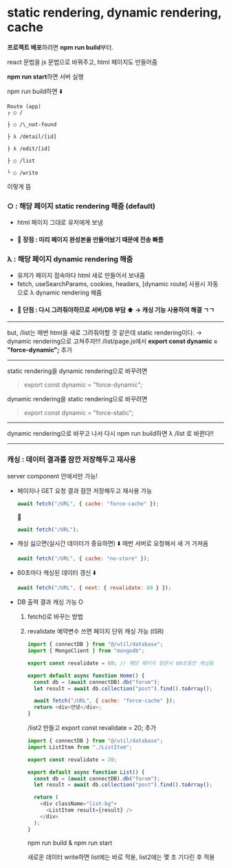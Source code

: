# static rendering, dynamic rendering, cache

**프로젝트 배포**하려면
**npm run build**부터.

react 문법을 js 문법으로 바꿔주고, html 페이지도 만들어줌

**npm run start**하면 서버 실행

npm run build하면 ⬇️

```
Route (app)
┌ ○ /

├ ○ /\_not-found

├ λ /detail/[id]

├ λ /edit/[id]

├ ○ /list

└ ○ /write
```

이렇게 뜸

### ○ : 해당 페이지 static rendering 해줌 (default)

- html 페이지 그대로 유저에게 보냄
- #### 👼 장점 : 미리 페이지 완성본을 만들어놨기 때문에 전송 빠름

### λ : 해당 페이지 dynamic rendering 해줌

- 유저가 페이지 접속마다 html 새로 만들어서 보내줌
- fetch, useSearchParams, cookies, headers, [dynamic route] 사용시 자동으로 λ dynamic rendering 해줌
- #### 🥵 단점 : 다시 그려줘야하므로 서버/DB 부담 ⬆️ &rarr; **캐싱** 기능 사용하여 해결 ㄱㄱ

---

but, /list는 매번 html을 새로 그려줘야할 것 같은데 static rendering이다.
&rarr; dynamic rendering으로 고쳐주자!!!
/list/page.js에서 **export const dynamic = "force-dynamic";** 추가

---

static rendering을 dynamic rendering으로 바꾸려면

> export const dynamic = "force-dynamic";

dynamic rendering을 static rendering으로 바꾸려면

> export const dynamic = "force-static";

---

dynamic rendering으로 바꾸고 나서 다시 npm run build하면 λ /list 로 바뀐다!!

---

### **캐싱** : 데이터 결과를 잠깐 저장해두고 재사용

server component 안에서만 가능!

- 페이지나 GET 요청 결과 잠깐 저장해두고 재사용 가능
  ```javascript
  await fetch("/URL", { cache: "force-cache" });
  ```
  🟰
  ```javascript
  await fetch("/URL");
  ```
- 캐싱 싫으면(실시간 데이터가 중요하면) ⬇️ 매번 서버로 요청해서 새 거 가져옴
  ```javascript
  await fetch("/URL", { cache: "no-store" });
  ```
- 60초마다 캐싱된 데이터 갱신 ⬇️
  ```javascript
  await fetch("/URL", { next: { revalidate: 60 } });
  ```
- DB 출력 결과 캐싱 가능 O

  1. fetch()로 바꾸는 방법
  2. revalidate 예약변수 쓰면 페이지 단위 캐싱 가능 (ISR)

     ```javascript
     import { connectDB } from "@/util/database";
     import { MongoClient } from "mongodb";

     export const revalidate = 60; // 해당 페이지 방문시 60초동안 캐싱됨

     export default async function Home() {
       const db = (await connectDB).db("forum");
       let result = await db.collection("post").find().toArray();

       await fetch("/URL", { cache: "force-cache" });
       return <div>안녕</div>;
     }
     ```

     /list2 만들고 export const revalidate = 20; 추가

     ```javascript
     import { connectDB } from "@/util/database";
     import ListItem from "./ListItem";

     export const revalidate = 20;

     export default async function List() {
       const db = (await connectDB).db("forum");
       let result = await db.collection("post").find().toArray();

       return (
         <div className="list-bg">
           <ListItem result={result} />
         </div>
       );
     }
     ```

     npm run build & npm run start
     
     새로운 데이터 write하면 list에는 바로 적용, list2에는 몇 초 기다린 후 적용
